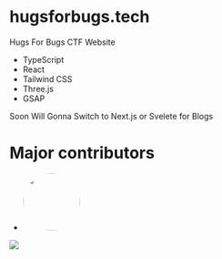 # hugsforbugs.tech
Hugs For Bugs CTF Website

* TypeScript
* React
* Tailwind CSS
* Three.js 
* GSAP


Soon Will Gonna Switch to Next.js or Svelete for Blogs

# Major contributors

*  <a href="https://github.com/Hartaj-Singh-Dev"> <img src="https://avatars.githubusercontent.com/u/73570165?v=4"  width="100" height="100" style="border-radius: 50%"  /> </a>

[![]("https://avatars.githubusercontent.com/u/73570165?v=4" )](https://github.com/remarkablemark/html-react-parser/graphs/contributors)
